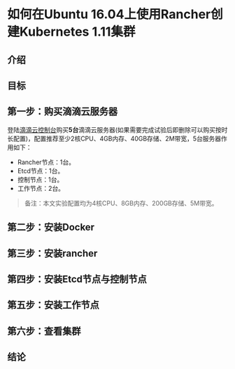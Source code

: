 # 如何在Ubuntu 16.04上使用Rancher创建Kubernetes 1.11集群

## 介绍



## 目标



## 第一步：购买滴滴云服务器
登陆[滴滴云控制台](https://app.didiyun.com/#/auth/signin?channel=0&return_to=https%3A%2F%2Fwww.didiyun.com%2F)购买**5台**滴滴云服务器(如果需要完成试验后即删除可以购买按时长配置)，配置推荐至少2核CPU、4GB内存、40GB存储、2M带宽，5台服务器作用如下：
* Rancher节点：1台。
* Etcd节点：1台。
* 控制节点：1台。
* 工作节点：2台。

> 备注：本文实验配置均为4核CPU、8GB内存、200GB存储、5M带宽。

## 第二步：安装Docker


## 第三步：安装rancher


## 第四步：安装Etcd节点与控制节点


## 第五步：安装工作节点


## 第六步：查看集群


## 结论
